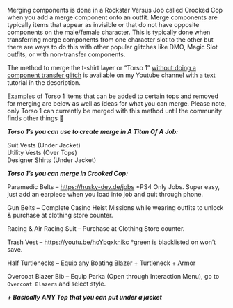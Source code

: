Merging components is done in a Rockstar Versus Job called Crooked Cop when you add a merge component onto an outfit. Merge components are typically items that appear as invisible or that do not have opposite components on the male/female character. This is typically done when transferring merge components from one character slot to the other but there are ways to do this with other popular glitches like DMO, Magic Slot outfits, or with non-transfer components.

The method to merge the t-shirt layer or “Torso 1” [without doing a component transfer glitch](https://youtu.be/NNS64UNdzo8) is available on my Youtube channel with a text tutorial in the description.

Examples of Torso 1 items that can be added to certain tops and removed for merging are below as well as ideas for what you can merge. Please note, only Torso 1 can currently be merged with this method until the community finds other things 🙂

**_Torso 1’s you can use to create merge in A Titan Of A Job:_**

Suit Vests (Under Jacket)  
Utility Vests (Over Tops)  
Designer Shirts (Under Jacket)

**_Torso 1’s you can merge in Crooked Cop:_**

Paramedic Belts – https://husky-dev.de/jobs \*PS4 Only Jobs. Super easy, just add an earpiece when you load into job and quit through phone.

Gun Belts – Complete Casino Heist Missions while wearing outfits to unlock & purchase at clothing store counter.

Racing & Air Racing Suit – Purchase at Clothing Store counter.

Trash Vest – https://youtu.be/hoYbqxknikc \*green is blacklisted on won’t save.

Half Turtlenecks – Equip any Boating Blazer + Turtleneck + Armor

Overcoat Blazer Bib – Equip Parka (Open through Interaction Menu), go to `Overcoat Blazers` and select style.

**_+ Basically ANY Top that you can put under a jacket_**